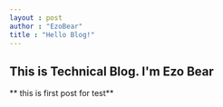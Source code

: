 ```yaml
---
layout : post
author : "EzoBear"
title : "Hello Blog!"
---
```


## This is Technical Blog. I'm Ezo Bear
** this is first post for test**

